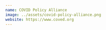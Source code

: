 ```yaml
---
name: COVID Policy Alliance
image: ../assets/covid-policy-alliance.png
website: https://www.coved.org
---
```


